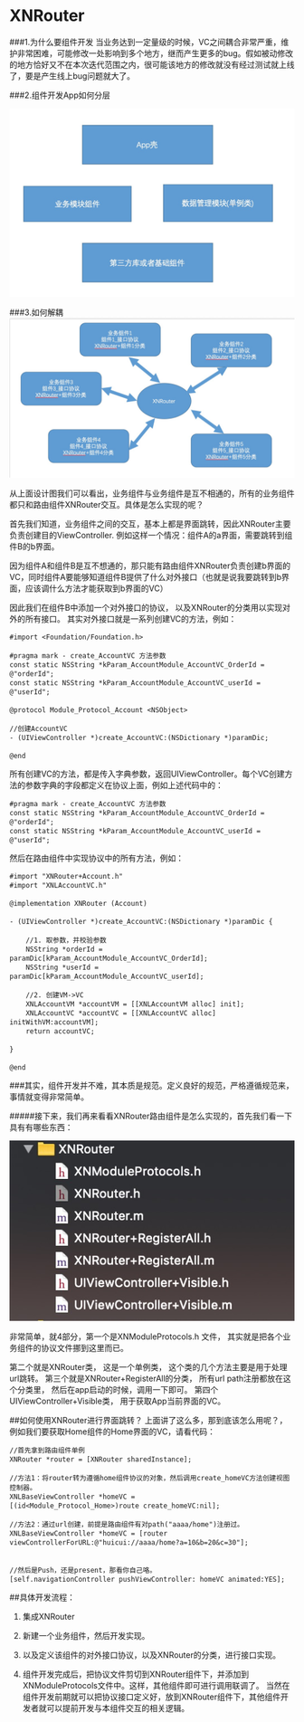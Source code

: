 # XNRouter

###1.为什么要组件开发
当业务达到一定量级的时候，VC之间耦合非常严重，维护非常困难，可能修改一处影响到多个地方，继而产生更多的bug。假如被动修改的地方恰好又不在本次迭代范围之内，很可能该地方的修改就没有经过测试就上线了，要是产生线上bug问题就大了。


###2.组件开发App如何分层


 ![](./image/aa.jpg)





###3.如何解耦
![](./image/bb.png)

从上面设计图我们可以看出，业务组件与业务组件是互不相通的，所有的业务组件都只和路由组件XNRouter交互。具体是怎么实现的呢？

首先我们知道，业务组件之间的交互，基本上都是界面跳转，因此XNRouter主要负责创建目的ViewController.
例如这样一个情况：组件A的a界面，需要跳转到组件B的b界面。 

因为组件A和组件B是互不想通的，那只能有路由组件XNRouter负责创建b界面的VC，同时组件A要能够知道组件B提供了什么对外接口（也就是说我要跳转到b界面，应该调什么方法才能获取到b界面的VC）

因此我们在组件B中添加一个对外接口的协议， 以及XNRouter的分类用以实现对外的所有接口。
其实对外接口就是一系列创建VC的方法，例如：

	#import <Foundation/Foundation.h>
	
	#pragma mark - create_AccountVC 方法参数
	const static NSString *kParam_AccountModule_AccountVC_OrderId = @"orderId";
	const static NSString *kParam_AccountModule_AccountVC_userId = @"userId";
	
	@protocol Module_Protocol_Account <NSObject>
	
	//创建AccountVC
	- (UIViewController *)create_AccountVC:(NSDictionary *)paramDic;
	
	@end



所有创建VC的方法，都是传入字典参数，返回UIViewController。每个VC创建方法的参数字典的字段都定义在协议上面，例如上述代码中的：

	#pragma mark - create_AccountVC 方法参数
	const static NSString *kParam_AccountModule_AccountVC_OrderId = @"orderId";
	const static NSString *kParam_AccountModule_AccountVC_userId = @"userId";


然后在路由组件中实现协议中的所有方法，例如：


	#import "XNRouter+Account.h"
	#import "XNLAccountVC.h"
	
	@implementation XNRouter (Account)
	
	- (UIViewController *)create_AccountVC:(NSDictionary *)paramDic {
	    
	    //1. 取参数，并校验参数
	    NSString *orderId = paramDic[kParam_AccountModule_AccountVC_OrderId];
	    NSString *userId = paramDic[kParam_AccountModule_AccountVC_userId];
	    
	    //2. 创建VM->VC
	    XNLAccountVM *accountVM = [[XNLAccountVM alloc] init];
	    XNLAccountVC *accountVC = [[XNLAccountVC alloc] initWithVM:accountVM];
	    return accountVC;
	    
	}
	
	@end



###其实，组件开发并不难，其本质是规范。定义良好的规范，严格遵循规范来，事情就变得非常简单。



#####接下来，我们再来看看XNRouter路由组件是怎么实现的，首先我们看一下具有有哪些东西：

![](./image/cc.png)

非常简单，就4部分，第一个是XNModuleProtocols.h 文件， 其实就是把各个业务组件的协议文件挪到这里而已。 

第二个就是XNRouter类， 这是一个单例类， 这个类的几个方法主要是用于处理url跳转。
第三个就是XNRouter+RegisterAll的分类， 所有url path注册都放在这个分类里， 然后在app启动的时候，调用一下即可。
第四个UIViewController+Visible类， 用于获取App当前界面的VC。




##如何使用XNRouter进行界面跳转？
上面讲了这么多，那到底该怎么用呢？，例如我们要获取Home组件的Home界面的VC，请看代码：
	
	//首先拿到路由组件单例
	XNRouter *router = [XNRouter sharedInstance];
	
	//方法1：将router转为遵循home组件协议的对象，然后调用create_homeVC方法创建视图控制器。
	XNLBaseViewController *homeVC = 
	[(id<Module_Protocol_Home>)route create_homeVC:nil];
	
	//方法2：通过url创建，前提是路由组件有对path("aaaa/home")注册过。
	XNLBaseViewController *homeVC = [router viewControllerForURL:@"huicui://aaaa/home?a=10&b=20&c=30"];
    

	//然后是Push，还是present，那看你自己咯。
	[self.navigationController pushViewController: homeVC animated:YES];
	


##具体开发流程：
1. 集成XNRouter

2. 新建一个业务组件，然后开发实现。 

3. 以及定义该组件的对外接口协议，以及XNRouter的分类，进行接口实现。

4. 组件开发完成后，把协议文件剪切到XNRouter组件下，并添加到XNModuleProtocols文件中。这样，其他组件即可进行调用联调了。  当然在组件开发前期就可以把协议接口定义好，放到XNRouter组件下，其他组件开发者就可以提前开发与本组件交互的相关逻辑。
